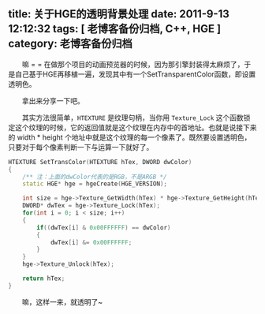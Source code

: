 title: 关于HGE的透明背景处理
date: 2011-9-13 12:12:32
tags: [ 老博客备份归档, C++, HGE ]
category: 老博客备份归档
---

　　嘛 = = 在做那个项目的动画预览器的时候，因为那引擎封装得太麻烦了，于是自己基于HGE再移植一遍，发现其中有一个SetTransparentColor函数，即设置透明色。

　　拿出来分享一下吧。

　　其实方法很简单，`HTEXTURE` 是纹理句柄，当你用 `Texture_Lock` 这个函数锁定这个纹理的时候，它的返回值就是这个纹理在内存中的首地址。也就是说接下来的 width * height 个地址中就是这个纹理的每一个像素了。既然要设置透明色，只要对于每个像素判断一下与运算一下就好了。

```cpp
HTEXTURE SetTransColor(HTEXTURE hTex, DWORD dwColor)
{
    /** 注：上面的dwColor代表的是RGB，不是ARGB */
    static HGE* hge = hgeCreate(HGE_VERSION);

    int size = hge->Texture_GetWidth(hTex) * hge->Texture_GetHeight(hTex);
    DWORD* dwTex = hge->Texture_Lock(hTex);
    for(int i = 0; i < size; i++)
    {
        if((dwTex[i] & 0x00FFFFFF) == dwColor)
        {
            dwTex[i] &= 0x00FFFFFF;
        }
    }
    hge->Texture_Unlock(hTex);

    return hTex;
}
```

　　嘛，这样一来，就透明了~
